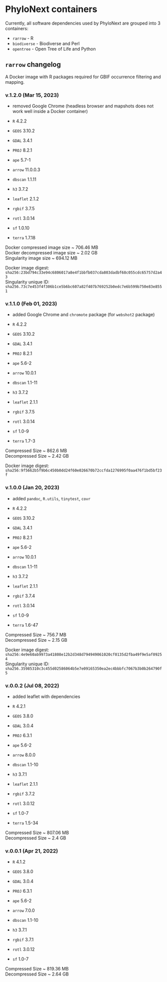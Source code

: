 # PhyloNext containers

Currently, all software dependencies used by PhyloNext are grouped into 3 containers:
- `rarrow` - R
- `biodiverse` - Biodiverse and Perl
- `opentree` - Open Tree of Life and Python

## `rarrow` changelog

A Docker image with R packages required for GBIF occurrence filtering and mapping.

### v.1.2.0 (Mar 15, 2023)

- removed Google Chrome
  (headless browser and mapshots does not work well inside a Docker container)  

- `R` 4.2.2
- `GEOS` 3.10.2
- `GDAL` 3.4.1
- `PROJ` 8.2.1

- `ape` 5.7-1
- `arrow` 11.0.0.3
- `dbscan` 1.1.11
- `h3` 3.7.2
- `leaflet` 2.1.2
- `rgbif` 3.7.5
- `rotl` 3.0.14
- `sf` 1.0.10
- `terra` 1.7.18

Docker compressed image size ~ 706.46 MB  
Docker decompressed image size ~ 2.02 GB  
Singularity image size ~ 694.12 MB  

Docker image digest: `sha256:23bd794c33e94c6806017a8e4f1bbfb037cda803dadbf68c055cdc65757d2a43`  
Singularity unique ID: `sha256.73c7e453f4f306b1ce5b6bc607a82f407b769252b0edc7e6b599b750e83e8551`  

### v.1.1.0 (Feb 01, 2023)

- added Google Chrome and `chromote` package (for `webshot2` package)  

- `R` 4.2.2
- `GEOS` 3.10.2
- `GDAL` 3.4.1
- `PROJ` 8.2.1

- `ape` 5.6-2
- `arrow` 10.0.1
- `dbscan` 1.1-11
- `h3` 3.7.2
- `leaflet` 2.1.1
- `rgbif` 3.7.5
- `rotl` 3.0.14
- `sf` 1.0-9
- `terra` 1.7-3

Compressed Size ~ 862.6 MB  
Decompressed Size ~ 2.42 GB  

Docker image digest: `sha256:9f5662b5f9b6c450b0dd24f60e026670b72ccfda1276995f0aa476f1bd5bf23f`  

### v.1.0.0 (Jan 20, 2023)

- added `pandoc`, `R.utils`, `tinytest`, `covr`  

- `R` 4.2.2
- `GEOS` 3.10.2
- `GDAL` 3.4.1
- `PROJ` 8.2.1

- `ape` 5.6-2
- `arrow` 10.0.1
- `dbscan` 1.1-11
- `h3` 3.7.2
- `leaflet` 2.1.1
- `rgbif` 3.7.4
- `rotl` 3.0.14
- `sf` 1.0-9
- `terra` 1.6-47

Compressed Size ~ 756.7 MB  
Decompressed Size ~ 2.15 GB  

Docker image digest: `sha256:4e9e60ab9973a41808e12b2d348d794949061020cf0135d2fba49f9e5af09254`  
Singularity unique ID: `sha256.35985310c3c455d02586064b5e7e09165350ea2ec4bbbfc7067b3b0b264790f5`  

### v.0.0.2 (Jul 08, 2022)

- added leaflet with dependencies  

- `R` 4.2.1
- `GEOS` 3.8.0
- `GDAL` 3.0.4
- `PROJ` 6.3.1

- `ape` 5.6-2
- `arrow` 8.0.0
- `dbscan` 1.1-10
- `h3` 3.7.1
- `leaflet` 2.1.1
- `rgbif` 3.7.2
- `rotl` 3.0.12
- `sf` 1.0-7
- `terra` 1.5-34

Compressed Size ~ 807.06 MB  
Decompressed Size ~ 2.4 GB  

### v.0.0.1 (Apr 21, 2022)

- `R` 4.1.2
- `GEOS` 3.8.0
- `GDAL` 3.0.4
- `PROJ` 6.3.1

- `ape` 5.6-2
- `arrow` 7.0.0
- `dbscan` 1.1-10
- `h3` 3.7.1
- `rgbif` 3.7.1
- `rotl` 3.0.12
- `sf` 1.0-7

Compressed Size ~ 819.36 MB  
Decompressed Size ~ 2.64 GB  


